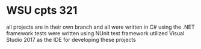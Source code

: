 # WSU cpts 321 
all projects are in their own branch and all were written in C# using the .NET framework
tests were written using NUnit test framework
utilized Visual Studio 2017 as the IDE for developing these projects

